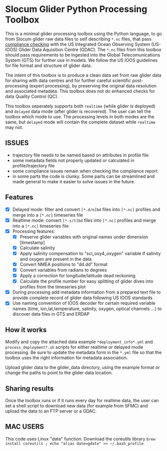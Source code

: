 # Slocum Glider Python Processing Toolbox

This is a minimal glider processing toolbox using the Python language, to go from Slocum glider raw data files to self describing `*.nc` files, that pass  [compliance checking](https://compliance.ioos.us/index.html "compliance checking") with the US Integrated Ocean Observing System (US-IOOS) Glider Data Aquisition Centre (GDAC). The `*.nc` files from this toolbox should pass requirements to be ingested into the Global Telecomunications System (GTS) for further use in models. We follow the US IOOS guidelines for file format and structure of glider data.

The intent of this toolbox is to produce a clean data set from raw glider data for sharing with data centres and for further careful scientific post-processing (expert processing), by preserving the original data resolution and associated metadata. This toolbox does not do enhanced checks for data Quality Control (QC).

This toolbox seperately supports both `realtime` (while glider is deployed) and `delayed` data mode (after glider is recovered). The user can tell the toolbox which mode to use. The processing levels in both modes are the same, but `delayed` mode will contain the complete dataset while `realtime` may not.

## ISSUES
- trajectory file needs to be named based on attributes in profile file
- some metadata fields not properly updated or calculated in profile/trajectory file
- some compliance issues remain when checking the compliance report
- in some parts the code is clunky. Some parts can be streamlined and made general to make it easier to solve issues in the future.

## Features

- [x] Delayed mode: filter and convert `[*.d/e]bd` files into `[*.nc]` profiles and merge into a `[*.nc]` timeseries file
- [x] Realtime mode: convert `[*.s/t]bd` files into `[*.nc]` profiles and merge into a `[*.nc]` timeseries file
- [x] Processing features:
	- [x] Preserve glider variables with original names under dimension [timestamp]
	- [x] Calculate salinity
	- [x] Apply salinity compensation to "sci_oxy4_oxygen" variable if salinity and oxygen are present in the data
	- [x] Convert NMEA positions to "dd.dd" format
	- [x] Convert variables from radians to degrees
	- [x] Apply a correction for longitude/latitude dead reckoning
	- [x] Calculate the profile number for easy splitting of glider dives into profiles from the timeseries plot
- [x] During processing add metadata information from a prepared text file to provide complete record of glider data following US IOOS standards
- [x] Use naming convention of IOOS  decoder for certain required variable names (time, lon,lat,temperature, salinity, oxygen, optical channels ...) to discover data files in GTS and ERDAP
 
## How it works

Modify and copy the attached data example `*deployment_info*.yml` and `process_deployment*.sh` scripts for either realtime or delayed mode processing.
Be sure to update the metadata form in the `*.yml` file so that the toolbox uses the right information for metadata association.

Upload glider data to the glider_data directory, using the example format or change the paths to point to the glider data location.

## Sharing results

Once the toolbox runs or if it runs every day for realtime data, the user can set a shell script to download new data (for example from SFMC) and upload the data to an FTP server or a GDAC.


## MAC USERS

This code uses Linux "date" function. Download the coreutils library  `brew install coreutils ; echo "alias date=gdate" >> ~/.bash_profile`

					

					
